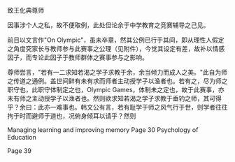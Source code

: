 致王化典尊师

因事涉个人之私，故不便取例，此处但论余于中学教育之竞赛辅导之己见。

前日以文言作"On
Olympic"，虽未卒章，然其公例已行于其间，即从理性人假定之角度究家长与教师参与此赛事之公理（见附件），今觉其设定有差，故补以情感因子，而专论此因子于教师群体之赛事参与之影响。

尊师尝言，"若有一二求知若渴之学子求教于余，余当倾力而成人之美。"此自为师之传道之通例。盖世间鲜有未有求而师者主动授学子以渔者也。若有之，尽为师之职守也，此职守体制定之也，Olympic
Games，体制未之定也，故于此赛事，亦未有师之主动授学子以渔者也。然则欲求知若渴之学子求教于垂钓之师，其可得乎？余曰：此亦一难事也。韩文公有言，若有耻学于师之风气行于世，则学者往往拘于时而避师于道也，况俯身倾耳以请乎？然则

Managing learning and improving memory Page 30 Psychology of Education

Page 39

